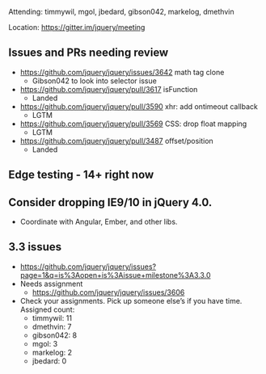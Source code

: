 Attending: timmywil, mgol, jbedard, gibson042, markelog, dmethvin

Location: https://gitter.im/jquery/meeting

## Issues and PRs needing review
* https://github.com/jquery/jquery/issues/3642 math tag clone
  - Gibson042 to look into selector issue
* https://github.com/jquery/jquery/pull/3617 isFunction
  - Landed
* https://github.com/jquery/jquery/pull/3590 xhr: add ontimeout callback
  - LGTM
* https://github.com/jquery/jquery/pull/3569 CSS: drop float mapping
  - LGTM
* https://github.com/jquery/jquery/pull/3487 offset/position
  - Landed

## Edge testing - 14+ right now

## Consider dropping IE9/10 in jQuery 4.0.
* Coordinate with Angular, Ember, and other libs.

## 3.3 issues 
* https://github.com/jquery/jquery/issues?page=1&q=is%3Aopen+is%3Aissue+milestone%3A3.3.0 
* Needs assignment
  - https://github.com/jquery/jquery/issues/3606 
* Check your assignments. Pick up someone else’s if you have time. Assigned count:
  - timmywil: 11
  - dmethvin: 7
  - gibson042: 8
  - mgol: 3
  - markelog: 2
  - jbedard: 0
